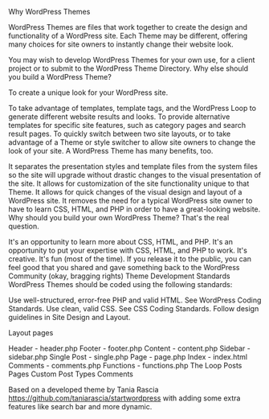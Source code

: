 Why WordPress Themes

WordPress Themes are files that work together to create the design and functionality of a WordPress site. Each Theme may be different, offering many choices for site owners to instantly change their website look.

You may wish to develop WordPress Themes for your own use, for a client project or to submit to the WordPress Theme Directory. Why else should you build a WordPress Theme?

To create a unique look for your WordPress site.

To take advantage of templates, template tags, and the WordPress Loop to generate different website results and looks.
To provide alternative templates for specific site features, such as category pages and search result pages.
To quickly switch between two site layouts, or to take advantage of a Theme or style switcher to allow site owners to change the look of your site.
A WordPress Theme has many benefits, too.

It separates the presentation styles and template files from the system files so the site will upgrade without drastic changes to the visual presentation of the site.
It allows for customization of the site functionality unique to that Theme.
It allows for quick changes of the visual design and layout of a WordPress site.
It removes the need for a typical WordPress site owner to have to learn CSS, HTML, and PHP in order to have a great-looking website.
Why should you build your own WordPress Theme? That's the real question.

It's an opportunity to learn more about CSS, HTML, and PHP.
It's an opportunity to put your expertise with CSS, HTML, and PHP to work.
It's creative.
It's fun (most of the time).
If you release it to the public, you can feel good that you shared and gave something back to the WordPress Community (okay, bragging rights)
Theme Development Standards
WordPress Themes should be coded using the following standards:

Use well-structured, error-free PHP and valid HTML. See WordPress Coding Standards.
Use clean, valid CSS. See CSS Coding Standards.
Follow design guidelines in Site Design and Layout.

Layout pages

Header - header.php
Footer - footer.php
Content - content.php
Sidebar - sidebar.php
Single Post - single.php
Page - page.php
Index - index.html
Comments - comments.php
Functions - functions.php
The Loop
Posts
Pages
Custom Post Types
Comments

Based on a developed theme by Tania Rascia https://github.com/taniarascia/startwordpress with adding some extra features like search bar and more dynamic.
